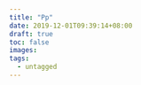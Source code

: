 ```yaml
---
title: "Pp"
date: 2019-12-01T09:39:14+08:00
draft: true
toc: false
images:
tags:
  - untagged
---
```


